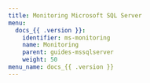 ```yaml
---
title: Monitoring Microsoft SQL Server
menu:
  docs_{{ .version }}:
    identifier: ms-monitoring
    name: Monitoring
    parent: guides-mssqlserver
    weight: 50
menu_name: docs_{{ .version }}
---
```

